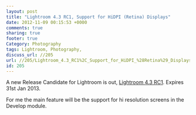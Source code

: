 ```yaml
---
layout: post
title: "Lightroom 4.3 RC1, Support for HiDPI (Retina) Displays"
date: 2012-11-09 00:15:53 +0000 
comments: true
sharing: true
footer: true
Category: Photography
tags: Lightroom, Photography,
discuss_url: //205
url: //205/Lightroom_4.3_RC1%2C_Support_for_HiDPI_%28Retina%29_Displays
id: 205
---
```

A new Release Candidate for Lightroom is out, [Lightroom 4.3 RC1][]. Expires 31st Jan 2013.

For me the main feature will be the support for hi resolution screens in the Develop module.

[Lightroom 4.3 RC1]: http://labs.adobe.com/downloads/lightroom4-3.html
